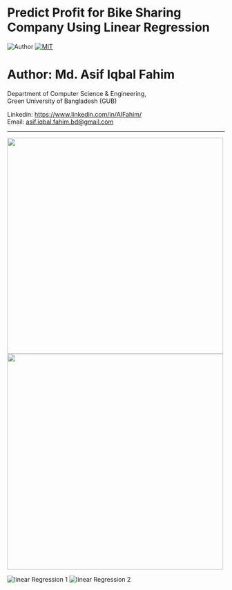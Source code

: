 # Predict Profit for Bike Sharing Company Using Linear Regression

![Author](https://img.shields.io/badge/author-AIFahim-orange)
[![MIT](https://img.shields.io/badge/license-MIT-5eba00.svg)](https://github.com/AIFahim/Predict-Profit-Using-Linear-Regression-/blob/main/LICENSE.md)


# Author: Md. Asif Iqbal Fahim

Department of Computer Science & Engineering, </br>
Green University of Bangladesh (GUB) </br>

Linkedin: https://www.linkedin.com/in/AIFahim/ </br>
Email: asif.iqbal.fahim.bd@gmail.com <br>

<hr>
<!--
## Dataset Description:
The dataset in given in this repository, but to work with the latest dataset please download dataset from the following links. <br>
1. https://www.kaggle.com/sudalairajkumar/novel-corona-virus-2019-dataset
2. https://www.kaggle.com/imdevskp/corona-virus-report

After downloading the datasets, unzip them and you can see two csv files named "covid_19_clean_complete.csv" and "covid_19_data.csv". These two datasets are used in this project.
<!--
## Project Description
<!--
This is originally a kaggle competition. I tried to visualize and analyze the confirmed, death and recovery rates of various countries.
Then I tried to analyze the impacts of COVID-19 on Bangladesh by analyzing the confirmed, death and recovery graph plots and tried to predict the future rates by using Fbprophet algorithm. <br>
You may also find my notebook in kaggle. <br>
Link: https://www.kaggle.com/amithasanshuvo/covid-19-analysis-on-bangladesh/ (Please upvote if you like it and leave a comment to suggest me some more improvements.)

## Data Visualizations


-->

<img src = "https://user-images.githubusercontent.com/33654834/97114467-d7ad9d00-171a-11eb-8214-cae935e302d6.png" width="500" height="500"/>  <img src = "https://user-images.githubusercontent.com/33654834/97114471-dd0ae780-171a-11eb-8e45-4f8ec4fcdecc.png" width="500" height="500"/>

![linear Regression 1](https://user-images.githubusercontent.com/33654834/97114467-d7ad9d00-171a-11eb-8214-cae935e302d6.png)
![linear Regression 2](https://user-images.githubusercontent.com/33654834/97114471-dd0ae780-171a-11eb-8e45-4f8ec4fcdecc.png)

<!--
## Results
1. The percentage of Predicted recovery after confirmation is 17.53%.
2. The percentage of Predicted Death after confirmation is 1.32%.


## Conclusion:
If you like this repository and please put a star. This will keep me motivated to work more on these. You may also check my kernel in kaggle. Upvote if you like it. <br>
Kaggle kernel link: https://www.kaggle.com/amithasanshuvo/covid-19-analysis-on-bangladesh/ 



